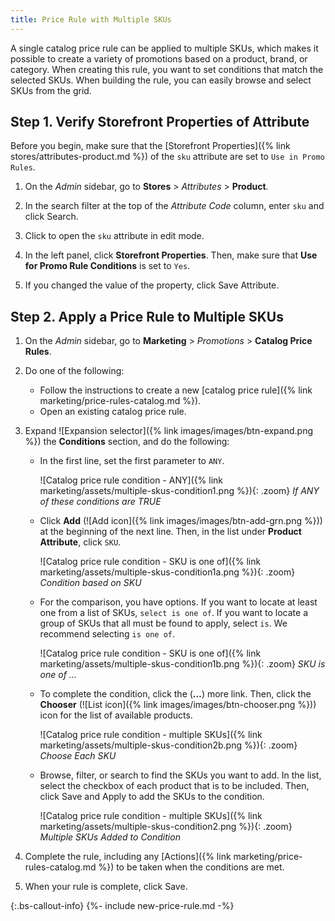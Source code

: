 ```yaml
---
title: Price Rule with Multiple SKUs
---
```


A single catalog price rule can be applied to multiple SKUs, which makes it possible to create a variety of promotions based on a product, brand, or category. When creating this rule, you want to set conditions that match the selected SKUs. When building the rule, you can easily browse and select SKUs from the grid.

## Step 1. Verify Storefront Properties of Attribute

Before you begin, make sure that the [Storefront Properties]({% link stores/attributes-product.md %}) of the `sku` attribute are set to `Use in Promo Rules`.

1. On the _Admin_ sidebar, go to **Stores** > _Attributes_ > **Product**.

1. In the search filter at the top of the _Attribute Code_ column, enter `sku` and click <span class="btn">Search</span>.

1. Click to open the `sku` attribute in edit mode.

1. In the left panel, click **Storefront Properties**. Then, make sure that **Use for Promo Rule Conditions** is set to `Yes`.

1. If you changed the value of the property, click <span class="btn">Save Attribute</span>.

## Step 2. Apply a Price Rule to Multiple SKUs

1. On the _Admin_ sidebar, go to **Marketing** > _Promotions_ > **Catalog Price Rules**.

1. Do one of the following:

    - Follow the instructions to create a new [catalog price rule]({% link marketing/price-rules-catalog.md %}).
    - Open an existing catalog price rule.

1. Expand ![Expansion selector]({% link images/images/btn-expand.png %}) the **Conditions** section, and do the following:

    - In the first line, set the first parameter to `ANY`.

        ![Catalog price rule condition - ANY]({% link marketing/assets/multiple-skus-condition1.png %}){: .zoom}
        _If ANY of these conditions are TRUE_

    - Click **Add** (![Add icon]({% link images/images/btn-add-grn.png %})) at the beginning of the next line. Then, in the list under **Product Attribute**, click `SKU`.

        ![Catalog price rule condition - SKU is one of]({% link marketing/assets/multiple-skus-condition1a.png %}){: .zoom}
        _Condition based on SKU_

    - For the comparison, you have options. If you want to locate at least one from a list of SKUs, `select is one of`. If you want to locate a group of SKUs that all must be found to apply, select `is`. We recommend selecting `is one of`.

        ![Catalog price rule condition - SKU is one of]({% link marketing/assets/multiple-skus-condition1b.png %}){: .zoom}
        _SKU is one of …_

    - To complete the condition, click the (**…**) more link. Then, click the **Chooser** (![List icon]({% link images/images/btn-chooser.png %})) icon for the list of available products.

        ![Catalog price rule condition - multiple SKUs]({% link marketing/assets/multiple-skus-condition2b.png %}){: .zoom}
        _Choose Each SKU_

    - Browse, filter, or search to find the SKUs you want to add. In the list, select the checkbox of each product that is to be included. Then, click <span class="btn">Save and Apply</span> to add the SKUs to the condition.

        ![Catalog price rule condition - multiple SKUs]({% link marketing/assets/multiple-skus-condition2.png %}){: .zoom}
        _Multiple SKUs Added to Condition_

1. Complete the rule, including any [Actions]({% link marketing/price-rules-catalog.md %}) to be taken when the conditions are met.

1. When your rule is complete, click <span class="btn">Save</span>.

{:.bs-callout-info}
{%- include new-price-rule.md -%}
